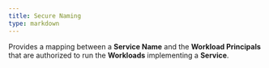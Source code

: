 ```yaml
---
title: Secure Naming
type: markdown
---
```

Provides a mapping between a **Service Name** and the **Workload Principals** that are authorized to run the **Workloads** implementing a **Service**.
